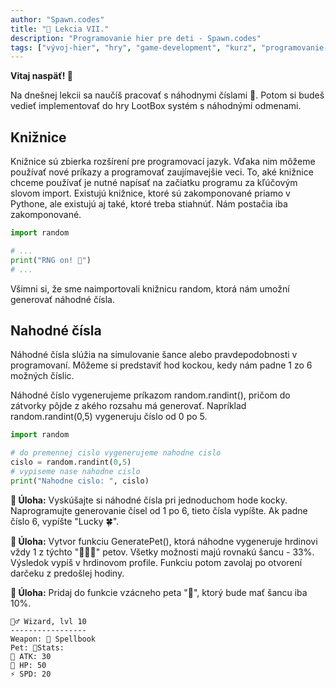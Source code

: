 ```yaml
---
author: "Spawn.codes"
title: "🐍 Lekcia VII."
description: "Programovanie hier pre deti - Spawn.codes"
tags: ["vývoj-hier", "hry", "game-development", "kurz", "programovanie-hier", "programovanie-pre-deti"]
---
```

 
**Vitaj naspäť! 🤙**

<!--more-->

Na dnešnej lekcii sa naučíš pracovať s <span class="font-semibold text-lg text-slate-800 text-center max-w-sm mx-1 rounded-md px-2 py-1 bg-gradient-to-r from-indigo-200 via-red-200 to-yellow-100 shadow-md shadow-indigo-600">náhodnymi číslami 🎲</span>. Potom si budeš vedieť implementovať do hry LootBox systém s náhodnými odmenami.


## Knižnice
Knižnice sú zbierka rozšírení pre programovací jazyk. Vďaka nim môžeme používať nové
príkazy a programovať zaujímavejšie veci. To, aké knižnice chceme používať je nutné napísať
na začiatku programu za kľúčovým slovom <span class="font-mono text-slate-400 text-center max-w-sm mx-1 rounded-md px-2 py-1 bg-slate-800">import</span>. Existujú knižnice, ktoré sú zakomponované
priamo v Pythone, ale existujú aj také, ktoré treba stiahnúť. Nám postačia iba zakomponované.

```python
import random

# ...
print("RNG on! 🎲")
# ...
```

Všimni si, že sme naimportovali knižnicu <span class="font-mono text-slate-400 text-center max-w-sm mx-1 rounded-md px-2 py-1 bg-slate-800">random</span>, ktorá nám umožní generovať náhodné čísla.

## Nahodné čísla
Náhodné čísla slúžia na simulovanie šance alebo pravdepodobnosti v programovaní.
Môžeme si predstaviť hod kockou, kedy nám padne 1 zo 6 možných číslic.

Náhodné číslo vygenerujeme príkazom <span class="font-mono text-slate-400 text-center max-w-sm mx-1 rounded-md px-2 py-1 bg-slate-800">random.randint()</span>, pričom do zátvorky pôjde z akého
rozsahu má generovať. Napríklad <span class="font-mono text-slate-400 text-center max-w-sm mx-1 rounded-md px-2 py-1 bg-slate-800">random.randint(0,5)</span> vygeneruju číslo od 0 po 5.

```python
import random

# do premennej cislo vygenerujeme nahodne cislo
cislo = random.randint(0,5)
# vypiseme nase nahodne cislo
print("Nahodne cislo: ", cislo)
```

<span class="font-mono text-slate-400 text-center max-w-sm mx-1 rounded-md px-2 py-1 bg-slate-800">**🔰 Úloha:** Vyskúšajte si náhodné čísla pri jednoduchom hode kocky. Naprogramujte generovanie čísel od 1 po 6, tieto čísla vypíšte. Ak padne číslo 6, vypíšte "Lucky 🍀".</span>

<span class="font-mono text-slate-400 text-center max-w-sm mx-1 rounded-md px-2 py-1 bg-slate-800">**🔰 Úloha:** Vytvor funkciu GeneratePet(), ktorá náhodne vygeneruje hrdinovi vždy 1 z
týchto "🦊🐵🦝" petov. Všetky možnosti majú rovnakú šancu - 33%. Výsledok vypíš v
hrdinovom profile. Funkciu potom zavolaj po otvorení darčeku z predošlej hodiny.</span>

<span class="font-mono text-slate-400 text-center max-w-sm mx-1 rounded-md px-2 py-1 bg-slate-800">**🔰 Úloha:** Pridaj do funkcie vzácneho peta "🦄", ktorý bude mať šancu iba 10%.</span>

```
🧙‍♂️ Wizard, lvl 10
-----------------
Weapon: 📘 Spellbook
Pet: 🦄Stats:
🎯 ATK: 30
💖 HP: 50
⚡ SPD: 20
```